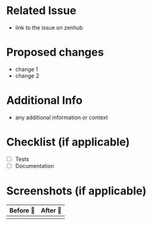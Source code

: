 # Related Issue
- link to the issue on zenhub

# Proposed changes
- change 1
- change 2

# Additional Info
- any additional information or context

# Checklist (if applicable)
- [ ] Tests
- [ ] Documentation

# Screenshots (if applicable)


| Before 🐛 | After 🦋 |
| --- | --- |
|  |  |
